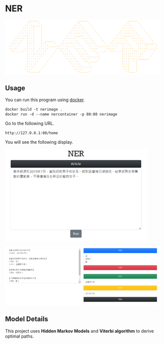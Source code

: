 # NER
![miss](image/title.png)
## Usage
You can run this program using [docker](https://www.docker.com/).

```
docker build -t nerimage .
docker run -d --name nercontainer -p 80:80 nerimage
```
Go to the following URL.<br>
```
http://127.0.0.1:80/home
```
You will see the following display.

![miss](./image/demo1.png)

![miss](./image/demo2.png)

## Model Details
This project uses **Hidden Markov Models** and **Viterbi algorithm** to derive optimal paths.




